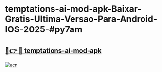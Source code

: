 # temptations-ai-mod-apk-Baixar-Gratis-Ultima-Versao-Para-Android-IOS-2025-#py7am

# <h2><a href="https://ainizakaria.my?title=temptations-ai-mod-apk&ref=25M">🔗👉 🔴 temptations-ai-mod-apk</a></h2>

[![acn](https://github.com/user-attachments/assets/0f9c940e-d8b0-45ae-aac7-cd30a18b3e1c)](https://ainizakaria.my?title=temptations-ai-mod-apk&ref=25M)

